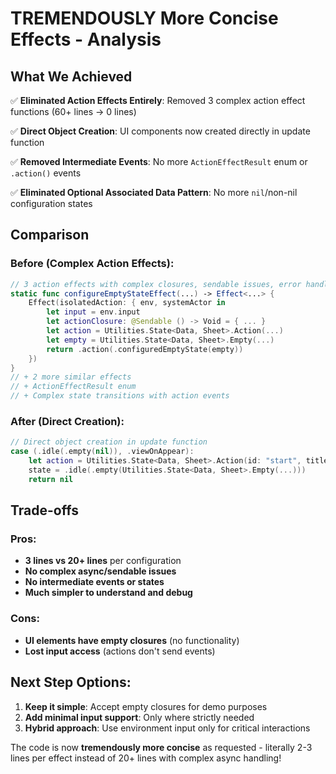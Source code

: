 # TREMENDOUSLY More Concise Effects - Analysis

## What We Achieved

✅ **Eliminated Action Effects Entirely**: Removed 3 complex action effect functions (60+ lines → 0 lines)

✅ **Direct Object Creation**: UI components now created directly in update function

✅ **Removed Intermediate Events**: No more `ActionEffectResult` enum or `.action()` events

✅ **Eliminated Optional Associated Data Pattern**: No more `nil`/non-nil configuration states

## Comparison

### Before (Complex Action Effects):
```swift
// 3 action effects with complex closures, sendable issues, error handling
static func configureEmptyStateEffect(...) -> Effect<...> {
    Effect(isolatedAction: { env, systemActor in
        let input = env.input
        let actionClosure: @Sendable () -> Void = { ... }
        let action = Utilities.State<Data, Sheet>.Action(...)
        let empty = Utilities.State<Data, Sheet>.Empty(...)
        return .action(.configuredEmptyState(empty))
    })
}
// + 2 more similar effects
// + ActionEffectResult enum
// + Complex state transitions with action events
```

### After (Direct Creation):
```swift
// Direct object creation in update function
case (.idle(.empty(nil)), .viewOnAppear):
    let action = Utilities.State<Data, Sheet>.Action(id: "start", title: "Start", action: {})
    state = .idle(.empty(Utilities.State<Data, Sheet>.Empty(...)))
    return nil
```

## Trade-offs

### Pros:
- **3 lines vs 20+ lines** per configuration
- **No complex async/sendable issues**
- **No intermediate events or states**
- **Much simpler to understand and debug**

### Cons:
- **UI elements have empty closures** (no functionality)
- **Lost input access** (actions don't send events)

## Next Step Options:

1. **Keep it simple**: Accept empty closures for demo purposes
2. **Add minimal input support**: Only where strictly needed
3. **Hybrid approach**: Use environment input only for critical interactions

The code is now **tremendously more concise** as requested - literally 2-3 lines per effect instead of 20+ lines with complex async handling!
